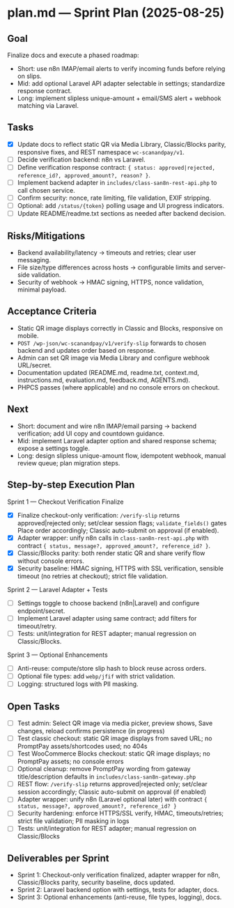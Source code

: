 # plan.md — Sprint Plan (2025-08-25)

## Goal
Finalize docs and execute a phased roadmap:
- Short: use n8n IMAP/email alerts to verify incoming funds before relying on slips.
- Mid: add optional Laravel API adapter selectable in settings; standardize response contract.
- Long: implement slipless unique-amount + email/SMS alert + webhook matching via Laravel.

## Tasks
- [x] Update docs to reflect static QR via Media Library, Classic/Blocks parity, responsive fixes, and REST namespace `wc-scanandpay/v1`.
- [ ] Decide verification backend: n8n vs Laravel.
- [ ] Define verification response contract: `{ status: approved|rejected, reference_id?, approved_amount?, reason? }`.
- [ ] Implement backend adapter in `includes/class-san8n-rest-api.php` to call chosen service.
- [ ] Confirm security: nonce, rate limiting, file validation, EXIF stripping.
- [ ] Optional: add `/status/{token}` polling usage and UI progress indicators.
- [ ] Update README/readme.txt sections as needed after backend decision.

## Risks/Mitigations
- Backend availability/latency → timeouts and retries; clear user messaging.
- File size/type differences across hosts → configurable limits and server-side validation.
- Security of webhook → HMAC signing, HTTPS, nonce validation, minimal payload.

## Acceptance Criteria
- Static QR image displays correctly in Classic and Blocks, responsive on mobile.
- `POST /wp-json/wc-scanandpay/v1/verify-slip` forwards to chosen backend and updates order based on response.
- Admin can set QR image via Media Library and configure webhook URL/secret.
- Documentation updated (README.md, readme.txt, context.md, instructions.md, evaluation.md, feedback.md, AGENTS.md).
- PHPCS passes (where applicable) and no console errors on checkout.

## Next
- Short: document and wire n8n IMAP/email parsing → backend verification; add UI copy and countdown guidance.
- Mid: implement Laravel adapter option and shared response schema; expose a settings toggle.
- Long: design slipless unique-amount flow, idempotent webhook, manual review queue; plan migration steps.

## Step-by-step Execution Plan

Sprint 1 — Checkout Verification Finalize
- [x] Finalize checkout-only verification: `/verify-slip` returns approved|rejected only; set/clear session flags; `validate_fields()` gates Place order accordingly; Classic auto-submit on approval (if enabled).
- [x] Adapter wrapper: unify n8n calls in `class-san8n-rest-api.php` with contract `{ status, message?, approved_amount?, reference_id? }`.
- [x] Classic/Blocks parity: both render static QR and share verify flow without console errors.
- [x] Security baseline: HMAC signing, HTTPS with SSL verification, sensible timeout (no retries at checkout); strict file validation.

Sprint 2 — Laravel Adapter + Tests
- [ ] Settings toggle to choose backend (n8n|Laravel) and configure endpoint/secret.
- [ ] Implement Laravel adapter using same contract; add filters for timeout/retry.
- [ ] Tests: unit/integration for REST adapter; manual regression on Classic/Blocks.

Sprint 3 — Optional Enhancements
- [ ] Anti-reuse: compute/store slip hash to block reuse across orders.
- [ ] Optional file types: add `webp/jfif` with strict validation.
- [ ] Logging: structured logs with PII masking.

## Open Tasks
- [ ] Test admin: Select QR image via media picker, preview shows, Save changes, reload confirms persistence (in progress)
- [ ] Test classic checkout: static QR image displays from saved URL; no PromptPay assets/shortcodes used; no 404s
- [ ] Test WooCommerce Blocks checkout: static QR image displays; no PromptPay assets; no console errors
- [ ] Optional cleanup: remove PromptPay wording from gateway title/description defaults in `includes/class-san8n-gateway.php`
- [ ] REST flow: `/verify-slip` returns approved|rejected only; set/clear session accordingly; Classic auto-submit on approval (if enabled)
- [ ] Adapter wrapper: unify n8n (Laravel optional later) with contract `{ status, message?, approved_amount?, reference_id? }`
- [ ] Security hardening: enforce HTTPS/SSL verify, HMAC, timeouts/retries; strict file validation; PII masking in logs
- [ ] Tests: unit/integration for REST adapter; manual regression on Classic/Blocks

## Deliverables per Sprint
- Sprint 1: Checkout-only verification finalized, adapter wrapper for n8n, Classic/Blocks parity, security baseline, docs updated.
- Sprint 2: Laravel backend option with settings, tests for adapter, docs.
- Sprint 3: Optional enhancements (anti-reuse, file types, logging), docs.
